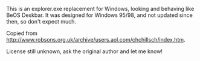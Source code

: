 This is an explorer.exe replacement for Windows, looking and behaving like BeOS Deskbar.
It was designed for Windows 95/98, and not updated since then, so don't expect much.

Copied from http://www.robsons.org.uk/archive/users.aol.com/chchillsch/index.htm.

License still unknown, ask the original author and let me know!
